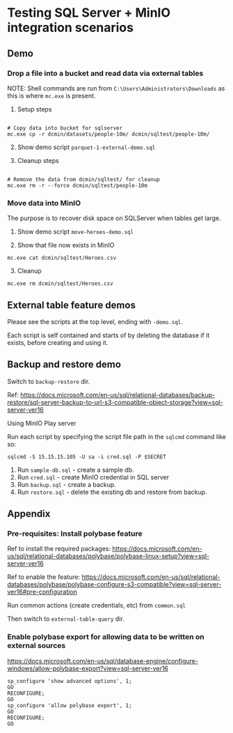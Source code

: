 # Testing SQL Server + MinIO integration scenarios

## Demo

### Drop a file into a bucket and read data via external tables

NOTE: Shell commands are run from `C:\Users\Administrators\Downloads` as this is where `mc.exe` is present.

1. Setup steps

``` shell

# Copy data into bucket for sqlserver
mc.exe cp -r dcmin/datasets/people-10m/ dcmin/sqltest/people-10m/
```

2. Show demo script `parquet-1-external-demo.sql`

3. Cleanup steps

``` shell

# Remove the data from dcmin/sqltest/ for cleanup
mc.exe rm -r --force dcmin/sqltest/people-10m

```

### Move data into MinIO

The purpose is to recover disk space on SQLServer when tables get large.

1. Show demo script `move-heroes-demo.sql`

2. Show that file now exists in MinIO

``` shell
mc.exe cat dcmin/sqltest/Heroes.csv

```

3. Cleanup

``` shell
mc.exe rm dcmin/sqltest/Heroes.csv
```


## External table feature demos

Please see the scripts at the top level, ending with `-demo.sql`.

Each script is self contained and starts of by deleting the database if it exists, before creating and using it.

## Backup and restore demo

Switch to `backup-restore` dir.

Ref: https://docs.microsoft.com/en-us/sql/relational-databases/backup-restore/sql-server-backup-to-url-s3-compatible-object-storage?view=sql-server-ver16

Using MinIO Play server

Run each script by specifying the script file path in the `sqlcmd` command like so:

``` shell
sqlcmd -S 15.15.15.105 -U sa -i cred.sql -P $SECRET
```

1. Run `sample-db.sql` - create a sample db.
2. Run `cred.sql` - create MinIO credential in SQL server
3. Run `backup.sql` - create a backup.
4. Run `restore.sql` - delete the existing db and restore from backup.

## Appendix

### Pre-requisites: Install polybase feature

Ref to install the required packages:
https://docs.microsoft.com/en-us/sql/relational-databases/polybase/polybase-linux-setup?view=sql-server-ver16

Ref to enable the feature: https://docs.microsoft.com/en-us/sql/relational-databases/polybase/polybase-configure-s3-compatible?view=sql-server-ver16#pre-configuration

Run common actions (create credentials, etc) from `common.sql`

Then switch to `external-table-query` dir.

### Enable polybase export for allowing data to be written on external sources

https://docs.microsoft.com/en-us/sql/database-engine/configure-windows/allow-polybase-export?view=sql-server-ver16

``` shell
sp_configure 'show advanced options', 1;
GO
RECONFIGURE;
GO
sp_configure 'allow polybase export', 1;
GO
RECONFIGURE;
GO
```

